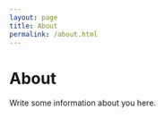 ```yaml
---
layout: page
title: About
permalink: /about.html
---
```


# About

Write some information about you here.
